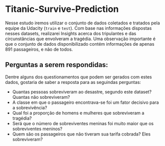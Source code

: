 # Titanic-Survive-Prediction

Nesse estudo iremos utilizar o conjunto de dados coletados e tratados pela equipe da Udacity (`train` e `test`). Com base nas informações dispostas nesses datasets, realizarei Insights acerca dos tripulantes e das circunstâncias que envolveram a tragédia. Uma observação importante é que o conjunto de dados disponibilizado contém informações de apenas 891 passageiros, e não de todos.

## Perguntas a serem respondidas:

Dentre alguns dos questionamentos que podem ser gerados com estes dados, gostaria de saber a resposta para as seguindas perguntas:

- Quantas pessoas sobreviveram ao desastre, segundo este dataset? Quantas não sobreviveram?
- A classe em que o passageiro encontrava-se foi um fator decisivo para a sobrevivência?
- Qual foi a proporção de homens e mulheres que sobreviveram a tragédia?
- Será que o número de sobreviventes meninas foi muito maior que os sobreviventes meninos?
- Quem são os passageiros que não tiveram sua tarifa cobrada? Eles sobreviveram?
